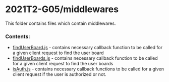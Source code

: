 # 2021T2-G05/middlewares
This folder contains files which contain middlewares.
<br>
### Contents:
- [findUserBoard.js](findUserBoard.js) - contains necessary callback function to be called for a given client request to find the user board
- [findUserBoards.js](findUserBoards.js) - contains necessary callback function to be called for a given client request to find the user boards
- [isAuth.js](isAuth.js) -  contains necessary callback functions to be called for a given client request if the user is authorized or not.
